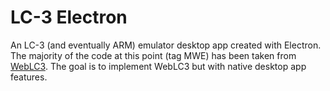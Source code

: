 # LC-3 Electron
An LC-3 (and eventually ARM) emulator desktop app created with Electron. The majority of the code at this point (tag MWE) has been taken from [WebLC3](https://github.com/University-of-Manitoba-Computer-Science/WebLC3). The goal is to implement WebLC3 but with native desktop app features.